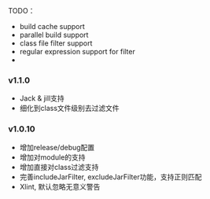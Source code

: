 TODO：

* build cache support
* parallel build support
* class file filter support
* regular expression support for filter
* 

### v1.1.0
 * Jack & jill支持
 * 细化到class文件级别去过滤文件

### v1.0.10
 * 增加release/debug配置
 * 增加对module的支持
 * 增加直接对class过滤支持
 * 完善includeJarFilter, excludeJarFilter功能，支持正则匹配
 * Xlint, 默认忽略无意义警告